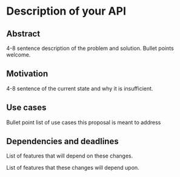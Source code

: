 # Description of your API

## Abstract

4-8 sentence description of the problem and solution.  Bullet points welcome.

## Motivation

4-8 sentence of the current state and why it is insufficient.

## Use cases

Bullet point list of use cases this proposal is meant to address

## Dependencies and deadlines

List of features that will depend on these changes.

List of features that these changes will depend upon.
